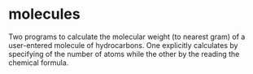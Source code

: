 # molecules
Two programs to calculate the molecular weight (to nearest gram) of a user-entered molecule of hydrocarbons.
One explicitly calculates by specifying of the number of atoms while the other by the reading the chemical formula.
